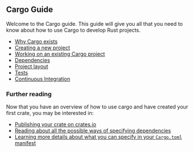 ## Cargo Guide

Welcome to the Cargo guide. This guide will give you all that you need to know
about how to use Cargo to develop Rust projects.

* [Why Cargo exists](02-01-why-cargo-exists.html)
* [Creating a new project](02-02-creating-a-new-project.html)
* [Working on an existing Cargo project](02-03-working-on-an-existing-project.html)
* [Dependencies](02-04-dependencies.html)
* [Project layout](02-05-project-layout.html)
* [Tests](02-06-tests.html)
* [Continuous Integration](02-07-continuous-integration.html)

### Further reading

Now that you have an overview of how to use cargo and have created your first crate,
you may be interested in:

* [Publishing your crate on crates.io](03-06-crates-io.html)
* [Reading about all the possible ways of specifying dependencies](03-01-specifying-dependencies.html)
* [Learning more details about what you can specify in your `Cargo.toml` manifest](03-02-manifest.html)
